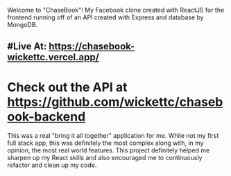 Welcome to "ChaseBook"! My Facebook clone created with ReactJS for the frontend running off of an API created with Express and database by MongoDB.

## #Live At: https://chasebook-wickettc.vercel.app/

# Check out the API at https://github.com/wickettc/chasebook-backend

This was a real "bring it all together" application for me. While not my first full stack app, this was definitely the most complex along with, in my opinion, the most real world features. This project definitely helped me sharpen up my React skills and also encouraged me to continuously refactor and clean up my code.
